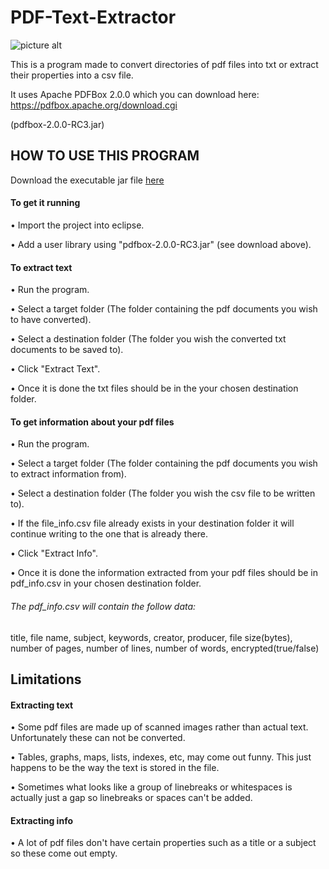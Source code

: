 # PDF-Text-Extractor

![picture alt](http://i.imgur.com/JnqNwAh.png "screenshot")

This is a program made to convert directories of pdf files into txt or extract their properties into a csv file. 

It uses Apache PDFBox 2.0.0 which you can download here: https://pdfbox.apache.org/download.cgi 

(pdfbox-2.0.0-RC3.jar)

## HOW TO USE THIS PROGRAM

Download the executable jar file [here](https://drive.google.com/folderview?id=0B_Yr8TO0xAL7Mk9pSU0wUmpOd1E&usp=sharing)

#### To get it running

• Import the project into eclipse.

• Add a user library using "pdfbox-2.0.0-RC3.jar" (see download above).

#### To extract text

• Run the program.

• Select a target folder (The folder containing the pdf documents you wish to have converted).

• Select a destination folder (The folder you wish the converted txt documents to be saved to).

• Click "Extract Text".

• Once it is done the txt files should be in the your chosen destination folder.

#### To get information about your pdf files

• Run the program.

• Select a target folder (The folder containing the pdf documents you wish to extract information from).

• Select a destination folder (The folder you wish the csv file to be written to).

• If the file_info.csv file already exists in your destination folder it will continue writing to the one that is already there.

• Click "Extract Info".

• Once it is done the information extracted from your pdf files should be in pdf_info.csv in your chosen destination folder.

###### The pdf_info.csv will contain the follow data: 

title, file name, subject, keywords, creator, producer, file size(bytes), number of pages, number of lines, number of words, encrypted(true/false)

## Limitations
 
#### Extracting text
 
• Some pdf files are made up of scanned images rather than actual text. Unfortunately these can not be converted.

• Tables, graphs, maps, lists, indexes, etc, may come out funny. This just happens to be the way the text is stored in the file.

• Sometimes what looks like a group of linebreaks or whitespaces is actually just a gap so linebreaks or spaces can't be added.

#### Extracting info

• A lot of pdf files don't have certain properties such as a title or a subject so these come out empty.




